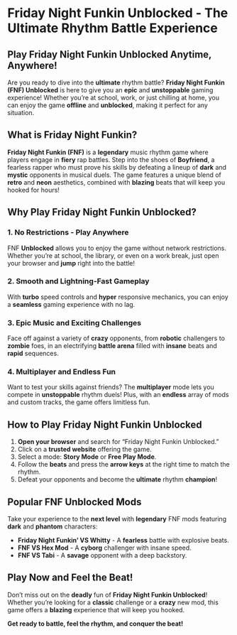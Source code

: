 # Friday Night Funkin Unblocked - The Ultimate Rhythm Battle Experience

## Play Friday Night Funkin Unblocked Anytime, Anywhere!
Are you ready to dive into the **ultimate** rhythm battle? **Friday Night Funkin (FNF) Unblocked** is here to give you an **epic** and **unstoppable** gaming experience! Whether you’re at school, work, or just chilling at home, you can enjoy the game **offline** and **unblocked**, making it perfect for any situation.

## What is Friday Night Funkin?
**Friday Night Funkin (FNF)** is a **legendary** music rhythm game where players engage in **fiery** rap battles. Step into the shoes of **Boyfriend**, a fearless rapper who must prove his skills by defeating a lineup of **dark** and **mystic** opponents in musical duels. The game features a unique blend of **retro** and **neon** aesthetics, combined with **blazing** beats that will keep you hooked for hours!

## Why Play Friday Night Funkin Unblocked?
### 1. **No Restrictions - Play Anywhere**
FNF **Unblocked** allows you to enjoy the game without network restrictions. Whether you’re at school, the library, or even on a work break, just open your browser and **jump** right into the battle!

### 2. **Smooth and Lightning-Fast Gameplay**
With **turbo** speed controls and **hyper** responsive mechanics, you can enjoy a **seamless** gaming experience with no lag.

### 3. **Epic Music and Exciting Challenges**
Face off against a variety of **crazy** opponents, from **robotic** challengers to **zombie** foes, in an electrifying **battle arena** filled with **insane** beats and **rapid** sequences.

### 4. **Multiplayer and Endless Fun**
Want to test your skills against friends? The **multiplayer** mode lets you compete in **unstoppable** rhythm duels! Plus, with an **endless** array of mods and custom tracks, the game offers limitless fun.

## How to Play Friday Night Funkin Unblocked
1. **Open your browser** and search for “Friday Night Funkin Unblocked.”
2. Click on a **trusted website** offering the game.
3. Select a mode: **Story Mode** or **Free Play Mode**.
4. Follow the **beats** and press the **arrow keys** at the right time to match the rhythm.
5. Defeat your opponents and become the **ultimate** rhythm **champion**!

## Popular FNF Unblocked Mods
Take your experience to the **next level** with **legendary** FNF mods featuring **dark** and **phantom** characters:
- **Friday Night Funkin’ VS Whitty** - A **fearless** battle with explosive beats.
- **FNF VS Hex Mod** - A **cyborg** challenger with insane speed.
- **FNF VS Tabi** - A **savage** opponent with a deep backstory.

## Play Now and Feel the Beat!
Don’t miss out on the **deadly** fun of **Friday Night Funkin Unblocked**! Whether you’re looking for a **classic** challenge or a **crazy** new mod, this game offers a **blazing** experience that will keep you hooked.

**Get ready to battle, feel the rhythm, and conquer the beat!**
